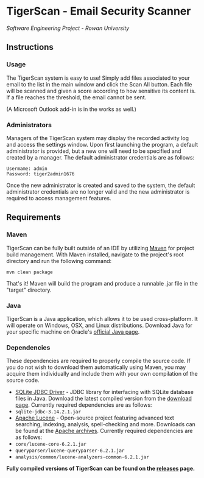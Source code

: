 # TigerScan - Email Security Scanner
*Software Engineering Project - Rowan University*

## Instructions
### Usage
The TigerScan system is easy to use! Simply add files associated to your email to the list in the main window and click the Scan All button. Each file will be scanned and given a score according to how sensitive its content is. If a file reaches the threshold, the email cannot be sent.

(A Microsoft Outlook add-in is in the works as well.)

### Administrators
Managers of the TigerScan system may display the recorded activity log and access the settings window. Upon first launching the program, a default administrator is provided, but a new one will need to be specified and created by a manager. The default administrator credentials are as follows:
```
Usermame: admin
Password: tiger2admin1676
```
Once the new administrator is created and saved to the system, the default administrator credentials are no longer valid and the new administrator is required to access management features.


## Requirements
### Maven
TigerScan can be fully built outside of an IDE by utilizing [Maven](http://maven.apache.org/) for project build management. With Maven installed, navigate to the project's root directory and run the following command:
```
mvn clean package
```
That's it! Maven will build the program and produce a runnable .jar file in the "target" directory.


### Java
TigerScan is a Java application, which allows it to be used cross-platform. It will operate on Windows, OSX, and Linux distributions. Download Java for your specific machine on Oracle's [official Java page](https://www.java.com).


### Dependencies
These dependencies are required to properly compile the source code. If you do not wish to download them automatically using Maven, you may acquire them individually and include them with your own compilation of the source code.
- [SQLite JDBC Driver](https://github.com/xerial/sqlite-jdbc) - JDBC library for interfacing with SQLite database files in Java. Download the latest compiled version from the [download page](https://bitbucket.org/xerial/sqlite-jdbc/downloads). Currently required dependencies are as follows:
 - `sqlite-jdbc-3.14.2.1.jar`
- [Apache Lucene](http://lucene.apache.org/) - Open-source project featuring advanced text searching, indexing, analysis, spell-checking and more. Downloads can be found at the [Apache archives](http://archive.apache.org/dist/lucene/java/). Currently required dependencies are as follows:
 - `core/lucene-core-6.2.1.jar`
 - `queryparser/lucene-queryparser-6.2.1.jar`
 - `analysis/common/lucene-analyzers-common-6.2.1.jar`

**Fully compiled versions of TigerScan can be found on the [releases](https://github.com/nickschillaci1/SWENG_EmailSecurityScanner/releases) page.**
